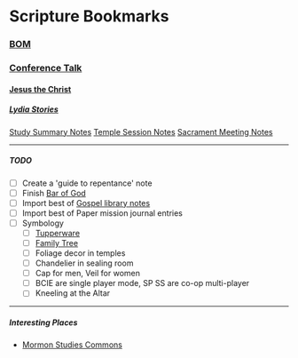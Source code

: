 # Scripture Bookmarks

### [BOM](https://www.churchofjesuschrist.org/study/scriptures/bofm/3-ne/11?lang=eng&id=p27#p27)

### [Conference Talk](https://www.churchofjesuschrist.org/study/general-conference/2023/10/27phillips?lang=eng&id=p7#p7)

#### [Jesus the Christ](https://www.churchofjesuschrist.org/study/manual/jesus-the-christ/chapter-27?id=title4,p9&lang=eng#title4)

##### [Lydia Stories](https://www.churchofjesuschrist.org/study/manual/book-of-mormon-stories-2024/03-return-to-jerusalem?lang=eng)

[Study Summary Notes](Study%20Recap.md)
[Temple Session Notes](/Location-Notes/Temple%20Sessions.md)
[Sacrament Meeting Notes](/Location-Notes/Sacrament%20Meeting.md)


***

##### TODO
- [ ] Create a 'guide to repentance' note
- [ ] Finish [Bar of God](/Glossary/Bar%20of%20God.md)
- [ ] Import best of [Gospel library notes](https://www.churchofjesuschrist.org/notes)
- [ ] Import best of Paper mission journal entries
- [ ] Symbology
	- [ ] [Tupperware](/Glossary/Tupperware.md)
	- [ ] [Family Tree](/Glossary/Family%20Tree.md)
	- [ ] Foliage decor in temples 
	- [ ] Chandelier in sealing room
	- [ ] Cap for men, Veil for women
	- [ ] BCIE are single player mode, SP SS are co-op multi-player
	- [ ] Kneeling at the Altar

***
##### Interesting Places
- [Mormon Studies Commons](https://network.bepress.com/arts-and-humanities/religion/mormon-studies)

